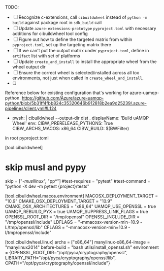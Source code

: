 TODO:

- [ ] Recognize c-extensions, call `cibuildwheel` instead of `python -m build` against package root in `sdk_build` call
- [ ] Update `azure-extensions-prototype` `pyproject.toml` with necessary additions for cibuildwheel tool config
- [ ] Figure out how to define the targeted matrix from within `pyproject.toml`, set up the targeting matrix there
- [ ] If we can't put the output matrix under `pyproject.toml`, define in `artifact` list with set of platforms
- [ ] Update `create_and_install` to install the appropriate wheel from the wheel output dir
- [ ] Ensure the correct wheel is selected/installed across all tox environments, not just when called in `create_wheel_and_install`.
- [ ] 


Reference below for existing configuration that's working for azure-uamqp-python.
https://github.com/Azure/azure-uamqp-python/blob/5b31ff4fbb824c35320646b912818b2ea9d25239/.azure-pipelines/client.yml#L124

- pwsh: |
      cibuildwheel --output-dir dist .
   displayName: 'Build uAMQP Wheel'
   env:
      CIBW_PRERELEASE_PYTHONS: True
      CIBW_ARCHS_MACOS: x86_64
      CIBW_BUILD: $(BWFilter)

in root pyproject.toml

[tool.cibuildwheel]
# skip musl and pypy
skip = ["*-musllinux*", "pp*"] 
#test-requires = "pytest"
#test-command = "python -X dev -m pytest {project}/tests"

[tool.cibuildwheel.macos.environment]
MACOSX_DEPLOYMENT_TARGET = "10.9"
CMAKE_OSX_DEPLOYMENT_TARGET = "10.9"
CMAKE_OSX_ARCHITECTURES = "x86_64"
UAMQP_USE_OPENSSL = true
UAMQP_REBUILD_PYX = true
UAMQP_SUPPRESS_LINK_FLAGS = true
OPENSSL_ROOT_DIR = "/tmp/openssl"
OPENSSL_INCLUDE_DIR = "/tmp/openssl/include"
LDFLAGS = "-mmacosx-version-min=10.9 -L/tmp/openssl/lib"
CFLAGS = "-mmacosx-version-min=10.9 -I/tmp/openssl/include"

[tool.cibuildwheel.linux]
archs = ["x86_64"]
manylinux-x86_64-image = "manylinux2014"
before-build = "bash utils/install_openssl.sh"
environment = {OPENSSL_ROOT_DIR="/opt/pyca/cryptography/openssl", LIBRARY_PATH="/opt/pyca/cryptography/openssl/lib", CPATH="/opt/pyca/cryptography/openssl/include"}


